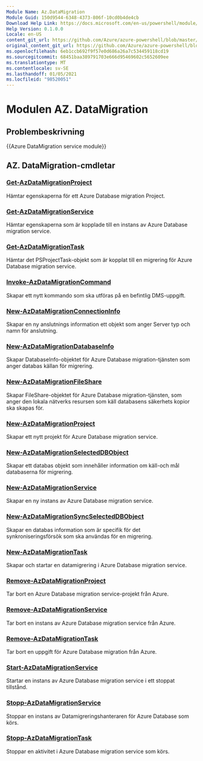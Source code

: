 ```yaml
---
Module Name: Az.DataMigration
Module Guid: 150d9544-6348-4373-806f-10cd0b4de4cb
Download Help Link: https://docs.microsoft.com/en-us/powershell/module/az.datamigration
Help Version: 0.1.0.0
Locale: en-US
content_git_url: https://github.com/Azure/azure-powershell/blob/master/src/DataMigration/DataMigration/help/Az.DataMigration.md
original_content_git_url: https://github.com/Azure/azure-powershell/blob/master/src/DataMigration/DataMigration/help/Az.DataMigration.md
ms.openlocfilehash: 6eb1ccb692f9f57e0d686a26a7c534459118cd19
ms.sourcegitcommit: 68451baa389791703e666d95469602c5652609ee
ms.translationtype: MT
ms.contentlocale: sv-SE
ms.lasthandoff: 01/05/2021
ms.locfileid: "98520051"
---
```

# Modulen AZ. DataMigration
## Problembeskrivning
{{Azure DataMigration service module}}

## AZ. DataMigration-cmdletar
### [Get-AzDataMigrationProject](Get-AzDataMigrationProject.md)
Hämtar egenskaperna för ett Azure Database migration Project.

### [Get-AzDataMigrationService](Get-AzDataMigrationService.md)
Hämtar egenskaperna som är kopplade till en instans av Azure Database migration service. 

### [Get-AzDataMigrationTask](Get-AzDataMigrationTask.md)
Hämtar det PSProjectTask-objekt som är kopplat till en migrering för Azure Database migration service.

### [Invoke-AzDataMigrationCommand](Invoke-AzDataMigrationCommand.md)
Skapar ett nytt kommando som ska utföras på en befintlig DMS-uppgift.

### [New-AzDataMigrationConnectionInfo](New-AzDataMigrationConnectionInfo.md)
Skapar en ny anslutnings information ett objekt som anger Server typ och namn för anslutning.

### [New-AzDataMigrationDatabaseInfo](New-AzDataMigrationDatabaseInfo.md)
Skapar DatabaseInfo-objektet för Azure Database migration-tjänsten som anger databas källan för migrering.

### [New-AzDataMigrationFileShare](New-AzDataMigrationFileShare.md)
Skapar FileShare-objektet för Azure Database migration-tjänsten, som anger den lokala nätverks resursen som käll databasens säkerhets kopior ska skapas för.

### [New-AzDataMigrationProject](New-AzDataMigrationProject.md)
Skapar ett nytt projekt för Azure Database migration service.

### [New-AzDataMigrationSelectedDBObject](New-AzDataMigrationSelectedDBObject.md)
Skapar ett databas objekt som innehåller information om käll-och mål databaserna för migrering.

### [New-AzDataMigrationService](New-AzDataMigrationService.md)
Skapar en ny instans av Azure Database migration service.

### [New-AzDataMigrationSyncSelectedDBObject](New-AzDataMigrationSyncSelectedDBObject.md)
Skapar en databas information som är specifik för det synkroniseringsförsök som ska användas för en migrering.

### [New-AzDataMigrationTask](New-AzDataMigrationTask.md)
Skapar och startar en datamigrering i Azure Database migration service.

### [Remove-AzDataMigrationProject](Remove-AzDataMigrationProject.md)
Tar bort en Azure Database migration service-projekt från Azure.

### [Remove-AzDataMigrationService](Remove-AzDataMigrationService.md)
Tar bort en instans av Azure Database migration service från Azure.

### [Remove-AzDataMigrationTask](Remove-AzDataMigrationTask.md)
Tar bort en uppgift för Azure Database migration från Azure.

### [Start-AzDataMigrationService](Start-AzDataMigrationService.md)
Startar en instans av Azure Database migration service i ett stoppat tillstånd. 

### [Stopp-AzDataMigrationService](Stop-AzDataMigrationService.md)
Stoppar en instans av Datamigreringshanteraren för Azure Database som körs.

### [Stopp-AzDataMigrationTask](Stop-AzDataMigrationTask.md)
Stoppar en aktivitet i Azure Database migration service som körs.


